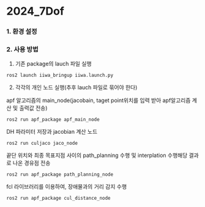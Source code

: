 # 2024_7Dof


### 1. 환경 설정


### 2. 사용 방법

1. 기존 package의 lauch 파일 실행
```
ros2 launch iiwa_bringup iiwa.launch.py
```


2. 각각의 개인 노드 실행(추후 lauch 파일로 묶어야 한다)


apf 알고리즘의 main_node(jacobain, taget point위치를 입력 받아 apf알고리즘 계산 및 출력값 전송)
```
ros2 run apf_package apf_main_node
```


DH 파라미터 저장과 jacobian 계산 노드
```
ros2 run culjaco jaco_node
```


끝단 위치와 최종 목표지점 사이의 path_planning 수행 및 interplation 수행해당 결과로 나온 경유점 전송
```
ros2 run apf_package path_planning_node
```


fcl 라이브러리를 이용하여, 장애물과의 거리 감지 수행 
```
ros2 run apf_package cul_distance_node
```


